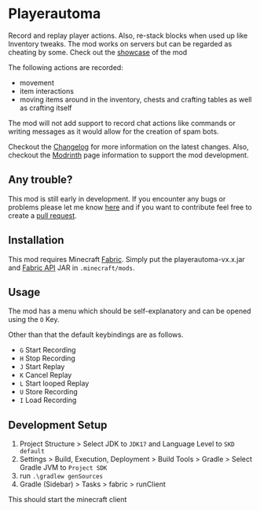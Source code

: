 # Playerautoma
Record and replay player actions. Also, re-stack blocks when used up like Inventory tweaks. The mod works on servers but can be regarded as cheating by some.
Check out the [showcase](https://www.youtube.com/watch?v=FE1yiPbejaU) of the mod

The following actions are recorded:
 * movement
 * item interactions
 * moving items around in the inventory, chests and crafting tables as well as crafting itself

The mod will not add support to record chat actions like commands or writing messages as it would allow for the creation of spam bots.

Checkout the [Changelog](Changelog.md) for more information on the latest changes.
Also, checkout the [Modrinth](https://modrinth.com/mod/playerautoma) page information to support the mod development.
## Any trouble?
This mod is still early in development.
If you encounter any bugs or problems please let me know [here](https://github.com/jaszlo/Playerautoma/issues) and if you want to contribute feel free to create a [pull request](https://github.com/jaszlo/Playerautoma/pulls).

## Installation
This mod requires Minecraft [Fabric](https://fabricmc.net/). Simply put the playerautoma-vx.x.jar and  [Fabric API](https://modrinth.com/mod/fabric-api) JAR in `.minecraft/mods`.

## Usage
The mod has a menu which should be self-explanatory and can be opened using the `O` Key.

Other than that the default keybindings are as follows.
- `G`  Start Recording
- `H`  Stop Recording
- `J`   Start Replay
- `K`  Cancel Replay
- `L`  Start looped Replay
- `U`  Store Recording
-  `I`   Load Recording

## Development Setup

1. Project Structure > Select JDK to `JDK17` and Language Level to `SKD default`
2. Settings > Build, Execution, Deployment > Build Tools > Gradle > Select Gradle JVM to `Project SDK`
3. run `.\gradlew genSources`
4. Gradle (Sidebar) > Tasks > fabric > runClient

This should start the minecraft client
